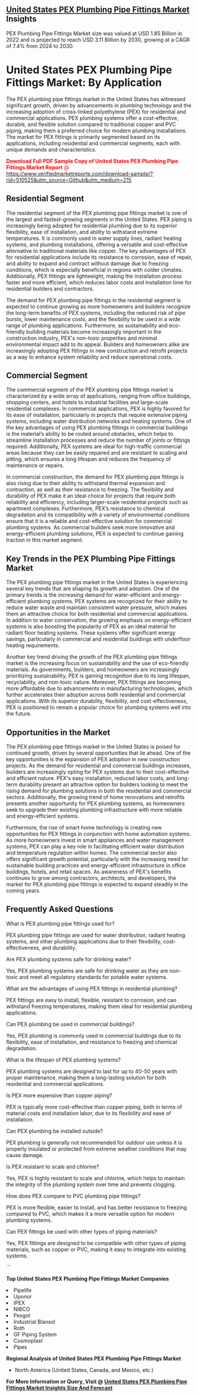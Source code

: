 <h2><a href="https://www.verifiedmarketreports.com/download-sample/?rid=510525&amp;utm_source=Github&amp;utm_medium=215" target="_blank">United States PEX Plumbing Pipe Fittings Market</a> Insights</h2><p>PEX Plumbing Pipe Fittings Market size was valued at USD 1.85 Billion in 2022 and is projected to reach USD 3.11 Billion by 2030, growing at a CAGR of 7.4% from 2024 to 2030.</p><p><h1>United States PEX Plumbing Pipe Fittings Market: By Application</h1><p>The PEX plumbing pipe fittings market in the United States has witnessed significant growth, driven by advancements in plumbing technology and the increasing adoption of cross-linked polyethylene (PEX) for residential and commercial applications. PEX plumbing systems offer a cost-effective, durable, and flexible solution compared to traditional copper and PVC piping, making them a preferred choice for modern plumbing installations. The market for PEX fittings is primarily segmented based on its applications, including residential and commercial segments, each with unique demands and characteristics.</p><p><p><span class=""><span style="color: #ff0000;"><strong>Download Full PDF Sample Copy of United States PEX Plumbing Pipe Fittings Market Report</strong> @ </span><a href="https://www.verifiedmarketreports.com/download-sample/?rid=510525&amp;utm_source=Github&amp;utm_medium=215" target="_blank">https://www.verifiedmarketreports.com/download-sample/?rid=510525&amp;utm_source=Github&amp;utm_medium=215</a></span></p></p><h2>Residential Segment</h2><p>The residential segment of the PEX plumbing pipe fittings market is one of the largest and fastest-growing segments in the United States. PEX piping is increasingly being adopted for residential plumbing due to its superior flexibility, ease of installation, and ability to withstand extreme temperatures. It is commonly used in water supply lines, radiant heating systems, and plumbing installations, offering a versatile and cost-effective alternative to traditional materials like copper. The key advantages of PEX for residential applications include its resistance to corrosion, ease of repair, and ability to expand and contract without damage due to freezing conditions, which is especially beneficial in regions with colder climates. Additionally, PEX fittings are lightweight, making the installation process faster and more efficient, which reduces labor costs and installation time for residential builders and contractors.</p><p>The demand for PEX plumbing pipe fittings in the residential segment is expected to continue growing as more homeowners and builders recognize the long-term benefits of PEX systems, including the reduced risk of pipe bursts, lower maintenance costs, and the flexibility to be used in a wide range of plumbing applications. Furthermore, as sustainability and eco-friendly building materials become increasingly important in the construction industry, PEX's non-toxic properties and minimal environmental impact add to its appeal. Builders and homeowners alike are increasingly adopting PEX fittings in new construction and retrofit projects as a way to enhance system reliability and reduce operational costs.</p><h2>Commercial Segment</h2><p>The commercial segment of the PEX plumbing pipe fittings market is characterized by a wide array of applications, ranging from office buildings, shopping centers, and hotels to industrial facilities and large-scale residential complexes. In commercial applications, PEX is highly favored for its ease of installation, particularly in projects that require extensive piping systems, including water distribution networks and heating systems. One of the key advantages of using PEX plumbing fittings in commercial buildings is the material’s ability to be routed around obstacles, which helps to streamline installation processes and reduce the number of joints or fittings required. Additionally, PEX systems are ideal for high-traffic commercial areas because they can be easily repaired and are resistant to scaling and pitting, which ensures a long lifespan and reduces the frequency of maintenance or repairs.</p><p>In commercial construction, the demand for PEX plumbing pipe fittings is also rising due to their ability to withstand thermal expansion and contraction, as well as their resistance to freezing. The flexibility and durability of PEX make it an ideal choice for projects that require both reliability and efficiency, including larger-scale residential projects such as apartment complexes. Furthermore, PEX’s resistance to chemical degradation and its compatibility with a variety of environmental conditions ensure that it is a reliable and cost-effective solution for commercial plumbing systems. As commercial builders seek more innovative and energy-efficient plumbing solutions, PEX is expected to continue gaining traction in this market segment.</p><h2>Key Trends in the PEX Plumbing Pipe Fittings Market</h2><p>The PEX plumbing pipe fittings market in the United States is experiencing several key trends that are shaping its growth and adoption. One of the primary trends is the increasing demand for water-efficient and energy-efficient plumbing systems. PEX systems are recognized for their ability to reduce water waste and maintain consistent water pressure, which makes them an attractive choice for both residential and commercial applications. In addition to water conservation, the growing emphasis on energy-efficient systems is also boosting the popularity of PEX as an ideal material for radiant floor heating systems. These systems offer significant energy savings, particularly in commercial and residential buildings with underfloor heating requirements.</p><p>Another key trend driving the growth of the PEX plumbing pipe fittings market is the increasing focus on sustainability and the use of eco-friendly materials. As governments, builders, and homeowners are increasingly prioritizing sustainability, PEX is gaining recognition due to its long lifespan, recyclability, and non-toxic nature. Moreover, PEX fittings are becoming more affordable due to advancements in manufacturing technologies, which further accelerates their adoption across both residential and commercial applications. With its superior durability, flexibility, and cost-effectiveness, PEX is positioned to remain a popular choice for plumbing systems well into the future.</p><h2>Opportunities in the Market</h2><p>The PEX plumbing pipe fittings market in the United States is poised for continued growth, driven by several opportunities that lie ahead. One of the key opportunities is the expansion of PEX adoption in new construction projects. As the demand for residential and commercial buildings increases, builders are increasingly opting for PEX systems due to their cost-effective and efficient nature. PEX's easy installation, reduced labor costs, and long-term durability present an attractive option for builders looking to meet the rising demand for plumbing solutions in both the residential and commercial sectors. Additionally, the growing trend of home renovations and retrofits presents another opportunity for PEX plumbing systems, as homeowners seek to upgrade their existing plumbing infrastructure with more reliable and energy-efficient systems.</p><p>Furthermore, the rise of smart home technology is creating new opportunities for PEX fittings in conjunction with home automation systems. As more homeowners invest in smart appliances and water management systems, PEX can play a key role in facilitating efficient water distribution and temperature regulation within homes. The commercial sector also offers significant growth potential, particularly with the increasing need for sustainable building practices and energy-efficient infrastructure in office buildings, hotels, and retail spaces. As awareness of PEX's benefits continues to grow among contractors, architects, and developers, the market for PEX plumbing pipe fittings is expected to expand steadily in the coming years.</p><h2>Frequently Asked Questions</h2><p>What is PEX plumbing pipe fittings used for?</p><p>PEX plumbing pipe fittings are used for water distribution, radiant heating systems, and other plumbing applications due to their flexibility, cost-effectiveness, and durability.</p><p>Are PEX plumbing systems safe for drinking water?</p><p>Yes, PEX plumbing systems are safe for drinking water as they are non-toxic and meet all regulatory standards for potable water systems.</p><p>What are the advantages of using PEX fittings in residential plumbing?</p><p>PEX fittings are easy to install, flexible, resistant to corrosion, and can withstand freezing temperatures, making them ideal for residential plumbing applications.</p><p>Can PEX plumbing be used in commercial buildings?</p><p>Yes, PEX plumbing is commonly used in commercial buildings due to its flexibility, ease of installation, and resistance to freezing and chemical degradation.</p><p>What is the lifespan of PEX plumbing systems?</p><p>PEX plumbing systems are designed to last for up to 40-50 years with proper maintenance, making them a long-lasting solution for both residential and commercial applications.</p><p>Is PEX more expensive than copper piping?</p><p>PEX is typically more cost-effective than copper piping, both in terms of material costs and installation labor, due to its flexibility and ease of installation.</p><p>Can PEX plumbing be installed outside?</p><p>PEX plumbing is generally not recommended for outdoor use unless it is properly insulated or protected from extreme weather conditions that may cause damage.</p><p>Is PEX resistant to scale and chlorine?</p><p>Yes, PEX is highly resistant to scale and chlorine, which helps to maintain the integrity of the plumbing system over time and prevents clogging.</p><p>How does PEX compare to PVC plumbing pipe fittings?</p><p>PEX is more flexible, easier to install, and has better resistance to freezing compared to PVC, which makes it a more versatile option for modern plumbing systems.</p><p>Can PEX fittings be used with other types of piping materials?</p><p>Yes, PEX fittings are designed to be compatible with other types of piping materials, such as copper or PVC, making it easy to integrate into existing systems.</p>```</p><p><strong>Top United States PEX Plumbing Pipe Fittings Market Companies</strong></p><div data-test-id=""><p><li>Pipelife</li><li> Uponor</li><li> IPEX</li><li> NIBCO</li><li> Pexgol</li><li> Industrial Blansol</li><li> Roth</li><li> GF Piping System</li><li> Cosmoplast</li><li> Pipex</li></p><div><strong>Regional Analysis of&nbsp;United States PEX Plumbing Pipe Fittings Market</strong></div><ul><li dir="ltr"><p dir="ltr">North America&nbsp;(United States, Canada, and Mexico, etc.)</p></li></ul><p><strong>For More Information or Query, Visit @&nbsp;</strong><strong><a href="https://www.verifiedmarketreports.com/product/pex-plumbing-pipe-fittings-market-size-and-forecast/?utm_source=Github&amp;utm_medium=215" target="_blank">United States PEX Plumbing Pipe Fittings Market Insights Size And Forecast</a></strong></p></div>
